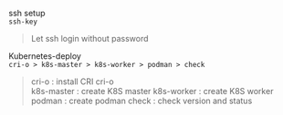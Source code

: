 ssh setup  
`ssh-key`
>Let ssh login without password  

Kubernetes-deploy  
`cri-o > k8s-master > k8s-worker > podman > check`
>cri-o : install CRI cri-o  
>k8s-master : create K8S master
>k8s-worker : create K8S worker
>podman : create podman
>check : check version and status
